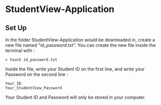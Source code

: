 # StudentView-Application

## Set Up

In the folder StudentView-Application would be downloaded in, create a new file named "id_password.txt". You can create the new file inside the terminal with :
```
> touch id_password.txt
```

Inside the file, write your Student ID on the first line, and write your Password on the second line :
```
Your_ID
Your_StudentView_Password
```
Your Student ID and Password will only be stored in your computer.
